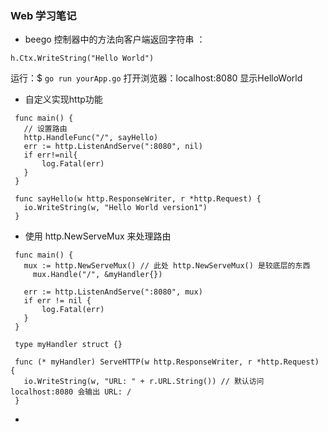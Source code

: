 ### __Web 学习笔记__

- beego 控制器中的方法向客户端返回字符串 ：
 ```
 h.Ctx.WriteString("Hello World")

 ```
 运行：$ `go run yourApp.go`
 打开浏览器：localhost:8080
 显示HelloWorld

- 自定义实现http功能
 ```
  func main() {
  	// 设置路由
  	http.HandleFunc("/", sayHello)
  	err := http.ListenAndServe(":8080", nil)
  	if err!=nil{
  		log.Fatal(err)
  	}
  }

  func sayHello(w http.ResponseWriter, r *http.Request) {
  	io.WriteString(w, "Hello World version1")
  }

 ```

- 使用 http.NewServeMux 来处理路由
 ```
  func main() {
  	mux := http.NewServeMux() // 此处 http.NewServeMux() 是较底层的东西
      mux.Handle("/", &myHandler{})

  	err := http.ListenAndServe(":8080", mux)
  	if err != nil {
  		log.Fatal(err)
  	}
  }

  type myHandler struct {}

  func (* myHandler) ServeHTTP(w http.ResponseWriter, r *http.Request) {
  	io.WriteString(w, "URL: " + r.URL.String()) // 默认访问 localhost:8080 会输出 URL: /
  }

 ```

-

